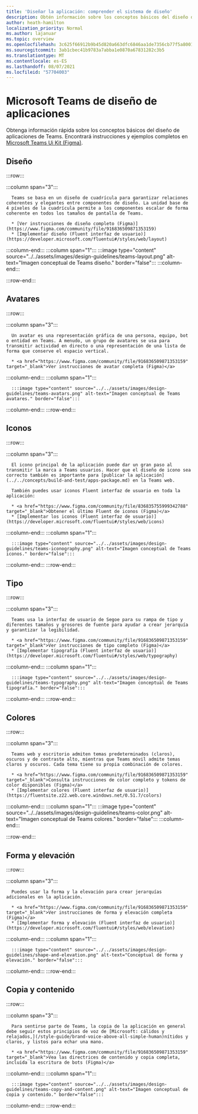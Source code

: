 ```yaml
---
title: 'Diseñar la aplicación: comprender el sistema de diseño'
description: Obtén información sobre los conceptos básicos del diseño de Microsoft Teams aplicación, incluido el diseño, la combinación de colores y mucho más.
author: heath-hamilton
localization_priority: Normal
ms.author: lajanuar
ms.topic: overview
ms.openlocfilehash: 3c625f66912b9b45d820a663dfc6846aa1de7356cb77f5a800112fbedc615de1
ms.sourcegitcommit: 3ab1cbec41b9783a7abba1e0870a67831282c3b5
ms.translationtype: MT
ms.contentlocale: es-ES
ms.lasthandoff: 08/07/2021
ms.locfileid: "57704003"
---
```

# <a name="microsoft-teams-app-design-system"></a>Microsoft Teams de diseño de aplicaciones

Obtenga información rápida sobre los conceptos básicos del diseño de aplicaciones de Teams. Encontrará instrucciones y ejemplos completos en <a href="https://www.figma.com/community/file/916836509871353159" target="_blank">Microsoft Teams Ui Kit (Figma)</a>.

## <a name="layout"></a>Diseño

:::row:::

   :::column span="3":::

      Teams se basa en un diseño de cuadrícula para garantizar relaciones coherentes y elegantes entre componentes de diseño. La unidad base de 4 píxeles de la cuadrícula permite a los componentes escalar de forma coherente en todos los tamaños de pantalla de Teams.

      * [Ver instrucciones de diseño completo (Figma)](https://www.figma.com/community/file/916836509871353159)
      * [Implementar diseño (Fluent interfaz de usuario)](https://developer.microsoft.com/fluentui#/styles/web/layout)

   :::column-end:::
   :::column span="1":::
      :::image type="content" source="../../assets/images/design-guidelines/teams-layout.png" alt-text="Imagen conceptual de Teams diseño." border="false":::
   :::column-end:::

:::row-end:::

## <a name="avatars"></a>Avatares

:::row:::

   :::column span="3":::

      Un avatar es una representación gráfica de una persona, equipo, bot o entidad en Teams. A menudo, un grupo de avatares se usa para transmitir actividad en directo o una representación de una lista de forma que conserve el espacio vertical. 

      * <a href="https://www.figma.com/community/file/916836509871353159" target="_blank">Ver instrucciones de avatar completa (Figma)</a>

   :::column-end:::
   :::column span="1":::

      :::image type="content" source="../../assets/images/design-guidelines/teams-avatars.png" alt-text="Imagen conceptual de Teams avatares." border="false":::

   :::column-end:::
:::row-end:::

## <a name="icons"></a>Iconos

:::row:::

   :::column span="3":::

      El icono principal de la aplicación puede dar un gran paso al transmitir la marca a Teams usuarios. Hacer que el diseño de icono sea correcto también es importante para [publicar la aplicación](../../concepts/build-and-test/apps-package.md) en la Teams web.

      También puedes usar iconos Fluent interfaz de usuario en toda la aplicación:

      * <a href="https://www.figma.com/community/file/836835755999342788" target="_blank">Obtener el último Fluent de iconos (Figma)</a>
      * [Implementar los iconos (Fluent interfaz de usuario)](https://developer.microsoft.com/fluentui#/styles/web/icons)

   :::column-end:::
   :::column span="1":::

      :::image type="content" source="../../assets/images/design-guidelines/teams-iconography.png" alt-text="Imagen conceptual de Teams iconos." border="false":::

   :::column-end:::
:::row-end:::

## <a name="type"></a>Tipo

:::row:::

   :::column span="3":::

      Teams usa la interfaz de usuario de Segoe para su rampa de tipo y diferentes tamaños y grosores de fuente para ayudar a crear jerarquía y garantizar la legibilidad.

      * <a href="https://www.figma.com/community/file/916836509871353159" target="_blank">Ver instrucciones de tipo completo (Figma)</a>
      * [Implementar tipografía (Fluent interfaz de usuario)](https://developer.microsoft.com/fluentui#/styles/web/typography)

   :::column-end:::
   :::column span="1":::

      :::image type="content" source="../../assets/images/design-guidelines/teams-typography.png" alt-text="Imagen conceptual de Teams tipografía." border="false":::

   :::column-end:::
:::row-end:::

## <a name="colors"></a>Colores

:::row:::

   :::column span="3":::

      Teams web y escritorio admiten temas predeterminados (claros), oscuros y de contraste alto, mientras que Teams móvil admite temas claros y oscuros. Cada tema tiene su propia combinación de colores.

      * <a href="https://www.figma.com/community/file/916836509871353159" target="_blank">Consulta instrucciones de color completo y tokens de color disponibles (Figma)</a>
      * [Implementar colores (Fluent interfaz de usuario)](https://fluentsite.z22.web.core.windows.net/0.51.7/colors)

   :::column-end:::
   :::column span="1":::
      :::image type="content" source="../../assets/images/design-guidelines/teams-color.png" alt-text="Imagen conceptual de Teams colores." border="false":::
   :::column-end:::

:::row-end:::

## <a name="shape-and-elevation"></a>Forma y elevación

:::row:::

   :::column span="3":::

      Puedes usar la forma y la elevación para crear jerarquías adicionales en la aplicación. 

      * <a href="https://www.figma.com/community/file/916836509871353159" target="_blank">Ver instrucciones de forma y elevación completa (Figma)</a>
      * [Implementar forma y elevación (Fluent interfaz de usuario)](https://developer.microsoft.com/fluentui#/styles/web/elevation)

   :::column-end:::
   :::column span="1":::

      :::image type="content" source="../../assets/images/design-guidelines/shape-and-elevation.png" alt-text="Conceptual de forma y elevación." border="false":::

   :::column-end:::
:::row-end:::

## <a name="copy-and-content"></a>Copia y contenido

:::row:::

   :::column span="3":::

      Para sentirse parte de Teams, la copia de la aplicación en general debe seguir estos principios de voz de [Microsoft: cálidos y relajados,](/style-guide/brand-voice-above-all-simple-human)nítidos y claros, y listos para echar una mano.

      * <a href="https://www.figma.com/community/file/916836509871353159" target="_blank">Vea las directrices de contenido y copia completa, incluida la escritura de bots (Figma)</a>

   :::column-end:::
   :::column span="1":::

      :::image type="content" source="../../assets/images/design-guidelines/teams-copy-and-content.png" alt-text="Imagen conceptual de copia y contenido." border="false":::

   :::column-end:::
:::row-end:::
